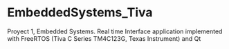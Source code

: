 # EmbeddedSystems_Tiva

Proyect 1, Embedded Systems. Real time Interface application implemented with FreeRTOS (Tiva C Series TM4C123G, Texas Instrument) and Qt

